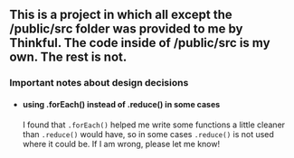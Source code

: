 ## This is a project in which all except the /public/src folder was provided to me by Thinkful. The code inside of /public/src is my own. The rest is not.

### Important notes about design decisions

- #### using .forEach() instead of .reduce() in some cases
  I found that `.forEach()` helped me write some functions a little cleaner than `.reduce()` would have, so in some cases `.reduce()` is not used where it could be. If I am wrong, please let me know!

